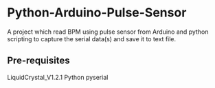 # Python-Arduino-Pulse-Sensor
A project which read BPM using pulse sensor from Arduino and python scripting to capture the serial data(s) and save it to text file.

## Pre-requisites
LiquidCrystal_V1.2.1
Python pyserial